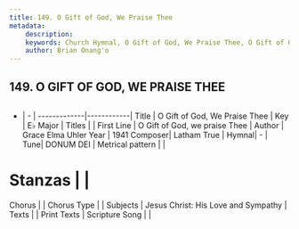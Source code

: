 ```yaml
---
title: 149. O Gift of God, We Praise Thee
metadata:
    description: 
    keywords: Church Hymnal, O Gift of God, We Praise Thee, O Gift of God, we praise Thee, 
    author: Brian Onang'o
---
```



## 149. O GIFT OF GOD, WE PRAISE THEE

```txt

```

- |   -  |
-------------|------------|
Title | O Gift of God, We Praise Thee |
Key | E♭ Major |
Titles |  |
First Line | O Gift of God, we praise Thee |
Author | Grace Elma Uhler
Year | 1941
Composer| Latham True |
Hymnal|  - |
Tune| DONUM DEI |
Metrical pattern | |
# Stanzas |  |
Chorus |  |
Chorus Type |  |
Subjects | Jesus Christ: His Love and Sympathy |
Texts |  |
Print Texts | 
Scripture Song |  |
  
